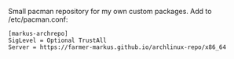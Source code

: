 Small pacman repository for my own custom packages.
Add to /etc/pacman.conf:


`[markus-archrepo]` <br />
`SigLevel = Optional TrustAll`  <br />
`Server = https://farmer-markus.github.io/archlinux-repo/x86_64`
